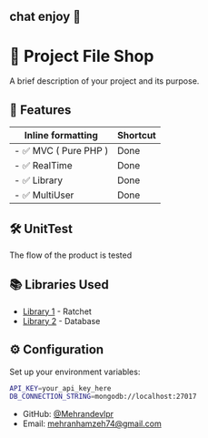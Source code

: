 ## chat enjoy 🛬


# 🚀 Project File Shop

A brief description of your project and its purpose.

## 📌 Features


| Inline formatting | Shortcut |
| ---                         | ---   |
| - ✅ MVC ( Pure PHP )       | Done  |
| - ✅ RealTime               | Done  |
| - ✅ Library                | Done  |
| - ✅ MultiUser              | Done  |


## 🛠 UnitTest

The flow of the product is tested


## 📚 Libraries Used

- [Library 1](https://link-to-library) - Ratchet
- [Library 2](https://link-to-library) - Database

## ⚙️ Configuration

Set up your environment variables:

```sh
API_KEY=your_api_key_here
DB_CONNECTION_STRING=mongodb://localhost:27017
```


- GitHub: [@Mehrandevlpr](https://github.com/Mehrandevlpr/fileShop)
- Email: [mehranhamzeh74@gmail.com](mehranhamzeh74@gmail.com)


